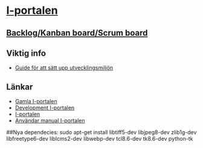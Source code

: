 # [I-portalen](http://master.i-portalen.se)

## [Backlog/Kanban board/Scrum board](https://waffle.io/I-sektionen/i-portalen)

## Viktig info 
- [Guide för att sätt upp utvecklingsmiljön](https://github.com/I-sektionen/i-portalen/wiki/Installerings-Guide)

## Länkar

- [Gamla I-portalen](http://old.i-portalen.se)
- [Development I-portalen](http://development.i-portalen.se)
- [I-portalen](https://www.i-portalen.se)
- [Användar manual I-portalen](http://i-sektionen.github.io/i-portalen/index.html)

##Nya dependecies:
sudo apt-get install libtiff5-dev libjpeg8-dev zlib1g-dev libfreetype6-dev liblcms2-dev libwebp-dev tcl8.6-dev tk8.6-dev python-tk